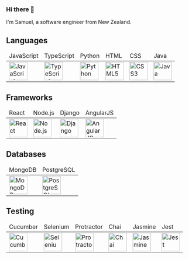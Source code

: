 ### Hi there 👋

I'm Samuel, a software engineer from New Zealand.

## Languages

<table>
  <thead>
    <tr>
      <td>JavaScript</td>
      <td>TypeScript</td>
      <td>Python</td>
      <td>HTML</td>
      <td>CSS</td>
      <td>Java</td>
    </tr>
  </thead>
  <tbody>
    <tr>
      <td><img alt="JavaScript" height=50 src="https://cdn.jsdelivr.net/gh/devicons/devicon/icons/javascript/javascript-original.svg" /></td>
      <td><img alt="TypeScript" height=50 src="https://cdn.jsdelivr.net/gh/devicons/devicon/icons/typescript/typescript-original.svg" /></td>
      <td><img alt="Python" height=50 src="https://cdn.jsdelivr.net/gh/devicons/devicon/icons/python/python-original.svg" /></td>
      <td><img alt="HTML5" height=50 src="https://cdn.jsdelivr.net/gh/devicons/devicon/icons/html5/html5-original.svg" /></td>
      <td><img alt="CSS3" height=50 src="https://cdn.jsdelivr.net/gh/devicons/devicon/icons/css3/css3-original.svg" /></td>
      <td><img alt="Java" height=50 src="https://cdn.jsdelivr.net/gh/devicons/devicon/icons/java/java-original.svg"/></td>
    </tr>
  </tbody>
</table>

## Frameworks

<table>
  <thead>
    <tr>
      <td>React</td>
      <td>Node.js</td>
      <td>Django</td>
      <td>AngularJS</td>
    </tr>
  </thead>
  <tbody>
    <tr>
      <td><img alt="React" height=50 src="https://cdn.jsdelivr.net/gh/devicons/devicon/icons/react/react-original.svg" /></td>
      <td><img alt="Node.js" height=50 src="https://cdn.jsdelivr.net/gh/devicons/devicon/icons/nodejs/nodejs-original.svg" /></td>
      <td><img alt="Django" height=50 src="https://cdn.jsdelivr.net/gh/devicons/devicon/icons/django/django-plain.svg" /></td>
      <td><img alt="AngularJS" height=50 src="https://cdn.jsdelivr.net/gh/devicons/devicon/icons/angularjs/angularjs-original.svg"/></td>
    </tr>
  </tbody>
</table>

## Databases

<table>
  <thead>
    <tr>
      <td>MongoDB</td>
      <td>PostgreSQL</td>
    </tr>
  </thead>
  <tbody>
    <tr>
      <td><img alt="MongoDB" height=50 src="https://cdn.jsdelivr.net/gh/devicons/devicon/icons/mongodb/mongodb-original-wordmark.svg" /></td>
      <td><img alt="PostgreSQL" height=50 src="https://cdn.jsdelivr.net/gh/devicons/devicon/icons/postgresql/postgresql-original.svg" /></td>    
    </tr>
  </tbody>
</table>

## Testing

<table>
  <thead>
    <tr>
      <td>Cucumber</td>
      <td>Selenium</td>
      <td>Protractor</td>
      <td>Chai</td>
      <td>Jasmine</td>
      <td>Jest</td>
    </tr>
  </thead>
  <tbody>
    <tr>
      <td><img alt="Cucumber" height=50 src="https://cdn.jsdelivr.net/gh/devicons/devicon/icons/cucumber/cucumber-plain.svg" /></td>
      <td><img alt="Selenium" height=50 src="https://cdn.jsdelivr.net/gh/devicons/devicon/icons/selenium/selenium-original.svg" /></td>
      <td><img alt="Protractor" height=50 src="https://cdn.jsdelivr.net/gh/devicons/devicon/icons/protractor/protractor-plain.svg" /></td>
      <td><img alt="Chai" height=50 src="https://avatars.githubusercontent.com/u/1515293?s=280&v=4" /></td>
      <td><img alt="Jasmine" height=50 src="https://cdn.jsdelivr.net/gh/devicons/devicon/icons/jasmine/jasmine-plain.svg" /></td>
      <td><img alt="Jest" height=50 src="https://cdn.jsdelivr.net/gh/devicons/devicon/icons/jest/jest-plain.svg" /></td>
    </tr>
  </tbody>
</table>

<!--
**samuelsneyd/samuelsneyd** is a ✨ _special_ ✨ repository because its `README.md` (this file) appears on your GitHub profile.

Here are some ideas to get you started:

- 🔭 I’m currently working on ...
- 🌱 I’m currently learning ...
- 👯 I’m looking to collaborate on ...
- 🤔 I’m looking for help with ...
- 💬 Ask me about ...
- 📫 How to reach me: ...
- 😄 Pronouns: ...
- ⚡ Fun fact: ...
-->
